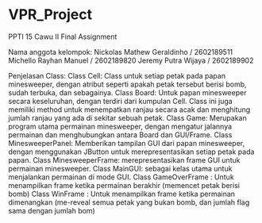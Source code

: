 # VPR_Project
PPTI 15 Cawu II Final Assignment 

Nama anggota kelompok:
Nickolas Mathew Geraldinho / 2602189511
Michello Rayhan Manuel / 2602189820
Jeremy Putra Wijaya / 2602189902

Penjelasan Class:
Class Cell: Class untuk setiap petak pada papan minesweeper, dengan atribut seperti apakah petak tersebut berisi bomb, sudah terbuka, dan sebagainya.
Class Board: Untuk papan minesweeper secara keseluruhan, dengan terdiri dari kumpulan Cell. Class ini juga memiliki method untuk menempatkan ranjau secara acak dan menghitung jumlah ranjau yang ada di sekitar sebuah petak.
Class Game: Merupakan program utama permainan minesweeper, dengan mengatur jalannya permainan dan menghubungkan antara Board dan GUI/Frame.
Class MinesweeperPanel: Memberikan tampilan GUI dari papan minesweeper, dengan menggunakan JButton untuk merepresentasikan setiap petak pada papan.
Class MinesweeperFrame: merepresentasikan frame GUI untuk permainan minesweeper.
Class MainGUI: sebagai kelas utama untuk menjalankan permainan di mode GUI.
Class GameOverFrame : Untuk menampilkan frame ketika permainan berakhir (memencet petak berisi bomb)
Class WinFrame : Untuk menampilkan frame ketika permainan dimenangkan (me-reveal semua petak yang bukan bomb, dan jumlah flag sama dengan jumlah bom)
